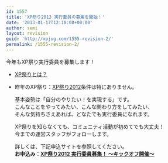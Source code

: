 ```yaml
---
id: 1557
title: 'XP祭り2013 実行委員の募集を開始！'
date: '2013-01-17T12:18:08+00:00'
author: semi
layout: revision
guid: 'http://xpjug.com/1555-revision-2/'
permalink: /1555-revision-2/
---
```


今年もXP祭り実行委員を募集します！

- [XP祭りとは？](http://xpjug.com/xpfestival/ "XP祭りとは")
- 昨年のXP祭り：[XP祭り2012](http://xpjug.com/xp2012/ "XP祭り2012")条件は特にありません。
    
    基本姿勢は「自分のやりたい！を実現する」です。  
    こんなことをやってみたい、こんな関わり方をしてみたい、  
    そんな気持ちさえあれば、どなたでも実行委員になれます。
    
    XP祭りを知らなくても、コミュニティ活動が初めてでも大丈夫！  
    今までの運営スタッフがフォローします。
    
    詳しくは、下記申込サイトを参照してください。  
    **お申込み：[XP祭り2012 実行委員募集！ 〜キックオフ開催〜](http://kokucheese.com/event/index/27472/)**